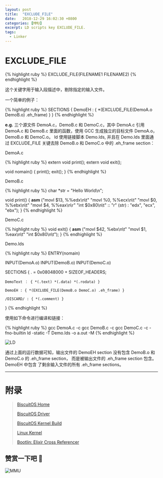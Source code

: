 ```yaml
---
layout: post
title:  "EXCLUDE_FILE"
date:   2018-12-29 16:02:30 +0800
categories: [MMU]
excerpt: LD scripts key EXCLUDE_FILE.
tags:
  - Linker
---
```


# EXCLUDE_FILE

{% highlight ruby %}
EXCLUDE_FILE(FILENAME1 FILENAME2)
{% endhighlight %}

这个关键字用于输入段描述中，剔除指定的输入文件。

一个简单的例子：

{% highlight ruby %}
SECTIONS
{
    DemoEH : { *(EXCLUDE_FILE(DemoA.o DemoB.o) .eh_frame) }
}
{% endhighlight %}

**e.g.** 三个源文件 DemoA.c，DemoB.c 和 DemoC.c，其中 DemoA.c 引用 DemoA.c 和 
DemoB.c 里面的函数，使用 GCC 生成独立的目标文件 DemoA.o，DemoB.o 和 DemoC.o。
ld 使用链接脚本 Demo.lds, 并且在 Demo.lds 里面通过 EXCLUDE_FILE 关键去除 
DemoB.o 和 DemoC.o 中的 .eh_frame section：

DemoA.c

{% highlight ruby %}
extern void print();
extern void exit();

void nomain()
{
    print();
    exit();
}
{% endhighlight %}

DemoB.c

{% highlight ruby %}
char *str = "Hello World\n";

void print()
{
    __asm__ ("movl $13, %%edx\n\t"
             "movl %0, %%ecx\n\t"
             "movl $0, %%ebx\n\t"
             "movl $4, %%eax\n\r"
             "int $0x80\n\t"
             :: "r" (str) : "edx", "ecx", "ebx");
}
{% endhighlight %}

DemoC.c

{% highlight ruby %}
void exit()
{
    __asm__ ("movl $42, %ebx\n\t"
             "movl $1, %eax\n\t"
             "int $0x80\n\t");
}
{% endhighlight %}

Demo.lds

{% highlight ruby %}
ENTRY(nomain)

INPUT(DemoA.o)
INPUT(DemoB.o)
INPUT(DemoC.o)

SECTIONS
{
    . = 0x08048000 + SIZEOF_HEADERS;

    DemoText ： { *(.text) *(.data) *(.rodata) }

    DemoEH : { *(EXCLUDE_FILE(DemoB.o DemoC.o) .eh_frame) }

    /DISCARD/ : { *(.comment) }
}
{% endhighlight %}

使用如下命令进行编译和链接：

{% highlight ruby %}
gcc DemoA.c -c
gcc DemoB.c -c
gcc DemoC.c -c -fno-builtin
ld -static -T Demo.lds -o a.out -M
{% endhighlight %}

![LD](https://gitee.com/BiscuitOS_team/PictureSet/raw/Gitee/BiscuitOS/kernel/MMU000512.png)

通过上面的运行数据可知，输出文件的 DemoEH section 没有包含 DemoB.o 和 DemoC.o 
的 .eh_frame section， 而是被输出文件的 .eh_frame section 包含。DemoEH 中包含
了剩余输入文件的所有 .eh_frame sections。

-----------------------------------------------

# <span id="附录">附录</span>

> [BiscuitOS Home](https://biscuitos.github.io/)
>
> [BiscuitOS Driver](https://biscuitos.github.io/blog/BiscuitOS_Catalogue/)
>
> [BiscuitOS Kernel Build](https://biscuitos.github.io/blog/Kernel_Build/)
>
> [Linux Kernel](https://www.kernel.org/)
>
> [Bootlin: Elixir Cross Referencer](https://elixir.bootlin.com/linux/latest/source)

## 赞赏一下吧 🙂

![MMU](https://gitee.com/BiscuitOS_team/PictureSet/raw/Gitee/BiscuitOS/kernel/HAB000036.jpg)
